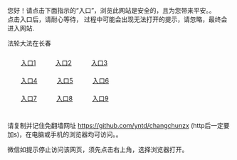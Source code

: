 您好！请点击下面指示的“入口”，浏览此网站是安全的，且为您带来平安。。 <br/>
点击入口后，请耐心等待， 过程中可能会出现无法打开的提示，请忽略，最终会进入网站. </br>

法轮大法在长春<br/>
<div style="padding:10px"><a style="margin:20px" target="_blank" href="https://dbnz72yhv3v5c.cloudfront.net/2Qpsp?oyqps" id="ccLink1" rel="nofollow">入口1</a> <a target="_blank" style="margin:20px" href="https://d1fmogw5f4l6pj.cloudfront.net/2Qpsp?ovywche" id="ccLink2" rel="nofollow">入口2</a> <a style="margin:20px" target="_blank" href="https://d12wucp1h5kbry.cloudfront.net/2Qpsp?mngslm" id="ccLink3" rel="nofollow">入口3</a></div>

<div style="padding:10px" ><a style="margin:20px" target="_blank" href="https://dbnz72yhv3v5c.cloudfront.net/2Qpsp?oyqps" id="ccLink4" rel="nofollow">入口4</a> <a style="margin:20px" href="https://d1fmogw5f4l6pj.cloudfront.net/2Qpsp?ovywche" target="_blank" id="ccLink5" rel="nofollow">入口5</a> <a style="margin:20px" href="https://d12wucp1h5kbry.cloudfront.net/2Qpsp?mngslm" target="_blank" id="ccLink6" rel="nofollow">入口6</a></div>

<div style="padding:10px"><a style="margin:20px" target="_blank" href="https://dbnz72yhv3v5c.cloudfront.net/2Qpsp?oyqps" id="ccLink7" rel="nofollow">入口7</a> <a style="margin:20px" href="https://d1fmogw5f4l6pj.cloudfront.net/2Qpsp?ovywche" target="_blank" id="ccLink8" rel="nofollow">入口8</a> <a style="margin:20px" target="_blank" href="https://d12wucp1h5kbry.cloudfront.net/2Qpsp?mngslm" id="ccLink9" rel="nofollow">入口9</a></div>

<br/>



请复制并记住免翻墙网址 https://github.com/yntd/changchunzx (http后一定要加s)，在电脑或手机的浏览器均可访问。。<br/>

微信如提示停止访问该网页，须先点击右上角，选择浏览器打开。
